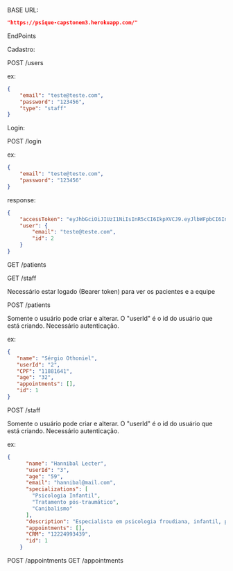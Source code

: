 BASE URL:  
```JSON 
"https://psique-capstonem3.herokuapp.com/"
```

EndPoints

Cadastro:

POST /users

ex:
```JSON
{
    "email": "teste@teste.com",
    "password": "123456",
    "type": "staff" 
}
```


Login:

POST /login

ex:
```JSON
{
    "email": "teste@teste.com",
    "password": "123456"
}
```

response:
```JSON
{
	"accessToken": "eyJhbGciOiJIUzI1NiIsInR5cCI6IkpXVCJ9.eyJlbWFpbCI6InNlcmdpb0BtYWlsLmNvbSIsImlsdsdgsfTExMSwiZXhwIjoxNjUxNzg4NzExLCJzdWIiOiIyIn0.XpMIFM49i7yei5z6af4-ycFj5MMq7nLHZqIkLW5189E",
	"user": {
		"email": "teste@teste.com",
		"id": 2
	}
}
```


GET /patients

GET /staff

Necessário estar logado (Bearer token) para ver os pacientes e a equipe


POST /patients

Somente o usuário pode criar e alterar. O "userId" é o id do usuário que está criando. Necessário autenticação.

ex:
   ```JSON
   {
      "name": "Sérgio Othoniel",
      "userId": "2",
      "CPF": "11881641",
      "age": "32",      
      "appointments": [],
      "id": 1
  }
```


POST /staff

Somente o usuário pode criar e alterar. O "userId" é o id do usuário que está criando. Necessário autenticação.

ex:
```JSON
{
      "name": "Hannibal Lecter",
      "userId": "3",
      "age": "59",
      "email": "hannibal@mail.com",
      "specializations": [
        "Psicologia Infantil",
        "Tratamento pós-traumático",
        "Canibalismo"
      ],
      "description": "Especialista em psicologia froudiana, infantil, pós-traumático, atendo há mais de 15 anos pacientes em um consultório em Campinas - SP.",
      "appointments": [],
      "CRM": "12224993439",
      "id": 1
    }
```


POST /appointments
GET  /appointments



